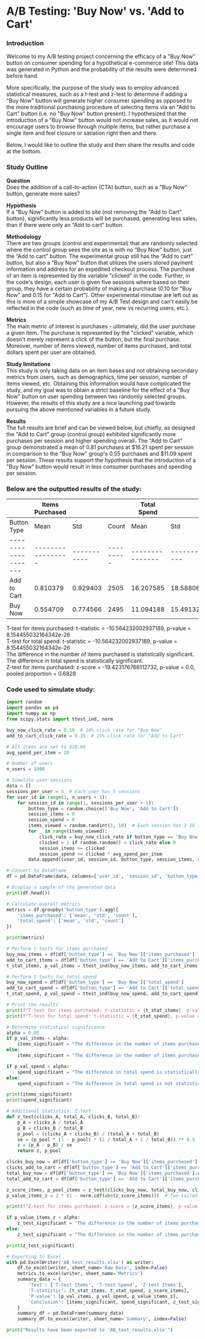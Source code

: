 # A/B Testing: 'Buy Now' vs. 'Add to Cart'

### **Introduction**

Welcome to my A/B testing project concerning the efficacy of a "Buy Now" button on consumer spending for a hypothetical e-commerce site! This data was generated in Python and the probability of the results were determined before hand. 

More specifically, the purpose of the study was to employ advanced statistical measures, such as a t-test and z-test to determine if adding a "Buy Now" button will generate higher consumer spending as opposed to the more traditional purchasing procedure of selecting items via an "Add to Cart" button (i.e. no "Buy Now" button present). I hypothesized that the introduction of a "Buy Now" button would not increase sales, as it would not encourage users to browse through multiple items, but rather purchase a single item and feel closure or satiation right then and there. 

Below, I would like to outline the study and then share the results and code at the bottom.

### **Study Outline**

**Question**  
Does the addition of a call-to-action (CTA) button, such as a "Buy Now" button, generate more sales?

**Hypothesis**  
If a “Buy Now” button is added to site (not removing the "Add to Cart" button), significantly less products will be purchased, generating less sales, than if there were only an “Add to cart” button.

**Methodology**  
There are two groups (control and experimental) that are randomly selected where the control group sees the site as is with no “Buy Now” button, just the “Add to cart” button. The experimental group still has the “Add to cart” button, but also a “Buy Now” button that utilizes the users stored payment information and address for an expedited checkout process. The purchase of an item is represented by the variable "clicked" in the code. Further, in the code's design, each user is given five sessions where based on their group, they have a certain probability of making a purchase (0.10 for "Buy Now" and 0.15 for "Add to Cart"). Other experimental minutiae are left out as this is more of a simple showcase of my A/B Test design and can't easily be reflected in the code (such as time of year, new vs recurring users, etc.). 

**Metrics**  
The main metric of interest is purchases - ultimately, did the user purchase a given item. The purchase is represented by the "clicked" variable, which doesn't merely represent a click of the button, but the final purchase. Moreover, number of items viewed, number of items purchased, and total dollars spent per user are obtained. 

**Study limitations**  
This study is only taking data on an item bases and not obtaining secondary metrics from users, such as demographics, time per session, number of items viewed, etc. Obtaining this information would have complicated the study, and my goal was to obtain a strict baseline for the effect of a "Buy Now" button on user spending between two randomly selected groups. However, the results of this study are a nice launching pad towards pursuing the above mentioned variables in a future study. 

**Results**  
The full results are brief and can be viewed below, but chiefly, as designed the "Add to Cart" group (control group) exhibited significantly more purchases per session and higher spending overall. The "Add to Cart" group demonstrated a mean of 0.81 purchases at $16.21 spent per session in comparison to the "Buy Now" group's 0.55 purchases and $11.09 spent per session. These results support the hypothesis that the introduction of a "Buy Now" button would result in less consumer purchases and spending per session.  


### **Below are the outputted results of the study**:

|                   | Items Purchased |           |         | Total Spend   |           |         |
|-------------------|-----------------|-----------|---------|---------------|-----------|---------|
| Button Type       | Mean            | Std       | Count   | Mean          | Std       | Count   |
|-------------------|-----------------|-----------|---------|---------------|-----------|---------|
| Add to Cart       | 0.810379        | 0.929403  | 2505    | 16.207585     | 18.588061 | 2505    |
| Buy Now           | 0.554709        | 0.774566  | 2495    | 11.094188     | 15.491323 | 2495    |


T-test for items purchased: t-statistic = -10.564232002937189, p-value = 8.154455032164342e-26  
T-test for total spend: t-statistic = -10.564232002937189, p-value = 8.154455032164342e-26  
The difference in the number of items purchased is statistically significant.  
The difference in total spend is statistically significant.  
Z-test for items purchased: z-score = -19.423176766112732, p-value = 0.0, pooled proportion = 0.6828  


### **Code used to simulate study**:

```python
import random
import pandas as pd
import numpy as np
from scipy.stats import ttest_ind, norm

buy_now_click_rate = 0.10  # 10% click rate for "Buy Now"
add_to_cart_click_rate = 0.15  # 15% click rate for "Add to Cart"

# All items are set to $20.00
avg_spend_per_item = 20

# Number of users
n_users = 1000

# Simulate user sessions
data = []
sessions_per_user = 5  # Each user has 5 sessions
for user_id in range(1, n_users + 1):
    for session_id in range(1, sessions_per_user + 1):
        button_type = random.choice(['Buy Now', 'Add to Cart'])
        session_items = 0
        session_spend = 0
        items_viewed = random.randint(1, 10)  # Each session has 1-10 items viewed
        for _ in range(items_viewed):
            click_rate = buy_now_click_rate if button_type == 'Buy Now' else add_to_cart_click_rate
            clicked = 1 if random.random() < click_rate else 0
            session_items += clicked
            session_spend += clicked * avg_spend_per_item
        data.append((user_id, session_id, button_type, session_items, session_spend))

# Convert to DataFrame
df = pd.DataFrame(data, columns=['user_id', 'session_id', 'button_type', 'items_purchased', 'total_spend'])

# Display a sample of the generated data
print(df.head())

# Calculate overall metrics
metrics = df.groupby('button_type').agg({
    'items_purchased': ['mean', 'std', 'count'],
    'total_spend': ['mean', 'std', 'count']
})

print(metrics)

# Perform t-tests for items purchased
buy_now_items = df[df['button_type'] == 'Buy Now']['items_purchased']
add_to_cart_items = df[df['button_type'] == 'Add to Cart']['items_purchased']
t_stat_items, p_val_items = ttest_ind(buy_now_items, add_to_cart_items)

# Perform t-tests for total spend
buy_now_spend = df[df['button_type'] == 'Buy Now']['total_spend']
add_to_cart_spend = df[df['button_type'] == 'Add to Cart']['total_spend']
t_stat_spend, p_val_spend = ttest_ind(buy_now_spend, add_to_cart_spend)

# Print the results
print(f"T-test for items purchased: t-statistic = {t_stat_items}, p-value = {p_val_items}")
print(f"T-test for total spend: t-statistic = {t_stat_spend}, p-value = {p_val_spend}")

# Determine statistical significance
alpha = 0.05
if p_val_items < alpha:
    items_significant = "The difference in the number of items purchased is statistically significant."
else:
    items_significant = "The difference in the number of items purchased is not statistically significant."

if p_val_spend < alpha:
    spend_significant = "The difference in total spend is statistically significant."
else:
    spend_significant = "The difference in total spend is not statistically significant."

print(items_significant)
print(spend_significant)

# Additional Statistics: Z-Test
def z_test(clicks_A, total_A, clicks_B, total_B):
    p_A = clicks_A / total_A
    p_B = clicks_B / total_B
    p_pool = (clicks_A + clicks_B) / (total_A + total_B)
    se = (p_pool * (1 - p_pool) * (1 / total_A + 1 / total_B)) ** 0.5
    z = (p_A - p_B) / se
    return z, p_pool

clicks_buy_now = df[df['button_type'] == 'Buy Now']['items_purchased'].sum()
clicks_add_to_cart = df[df['button_type'] == 'Add to Cart']['items_purchased'].sum()
total_buy_now = df[df['button_type'] == 'Buy Now']['items_purchased'].count()
total_add_to_cart = df[df['button_type'] == 'Add to Cart']['items_purchased'].count()

z_score_items, p_pool_items = z_test(clicks_buy_now, total_buy_now, clicks_add_to_cart, total_add_to_cart)
p_value_items_z = 2 * (1 - norm.cdf(abs(z_score_items)))  # Two-tailed test

print(f"Z-test for items purchased: z-score = {z_score_items}, p-value = {p_value_items_z}, pooled proportion = {p_pool_items}")

if p_value_items_z < alpha:
    z_test_significant = "The difference in the number of items purchased is statistically significant (Z-test)."
else:
    z_test_significant = "The difference in the number of items purchased is not statistically significant (Z-test)."

print(z_test_significant)

# Exporting to Excel
with pd.ExcelWriter('AB_test_results.xlsx') as writer:
    df.to_excel(writer, sheet_name='Raw Data', index=False)
    metrics.to_excel(writer, sheet_name='Metrics')
    summary_data = {
        'Test': ['T-test Items', 'T-test Spend', 'Z-test Items'],
        'T-statistic': [t_stat_items, t_stat_spend, z_score_items],
        'P-value': [p_val_items, p_val_spend, p_value_items_z],
        'Conclusion': [items_significant, spend_significant, z_test_significant]
    }
    summary_df = pd.DataFrame(summary_data)
    summary_df.to_excel(writer, sheet_name='Summary', index=False)

print("Results have been exported to 'AB_test_results.xlsx'")

```